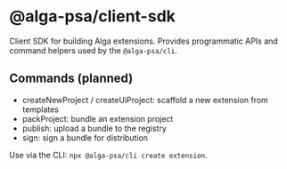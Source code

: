 # @alga-psa/client-sdk

Client SDK for building Alga extensions. Provides programmatic APIs and command helpers used by the `@alga-psa/cli`.

## Commands (planned)
- createNewProject / createUiProject: scaffold a new extension from templates
- packProject: bundle an extension project
- publish: upload a bundle to the registry
- sign: sign a bundle for distribution

Use via the CLI: `npx @alga-psa/cli create extension`.
